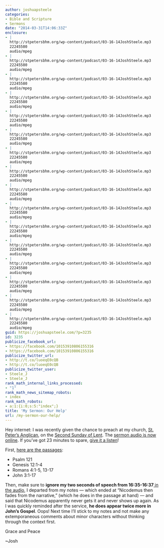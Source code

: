 ```yaml
---
author: joshuapsteele
categories:
- Bible and Scripture
- Sermons
date: "2014-03-31T14:06:33Z"
enclosure:
- |
  http://stpetersbhm.org/wp-content/podcast/03-16-14JoshSteele.mp3
  22245580
  audio/mpeg
- |
  http://stpetersbhm.org/wp-content/podcast/03-16-14JoshSteele.mp3
  22245580
  audio/mpeg
- |
  http://stpetersbhm.org/wp-content/podcast/03-16-14JoshSteele.mp3
  22245580
  audio/mpeg
- |
  http://stpetersbhm.org/wp-content/podcast/03-16-14JoshSteele.mp3
  22245580
  audio/mpeg
- |
  http://stpetersbhm.org/wp-content/podcast/03-16-14JoshSteele.mp3
  22245580
  audio/mpeg
- |
  http://stpetersbhm.org/wp-content/podcast/03-16-14JoshSteele.mp3
  22245580
  audio/mpeg
- |
  http://stpetersbhm.org/wp-content/podcast/03-16-14JoshSteele.mp3
  22245580
  audio/mpeg
- |
  http://stpetersbhm.org/wp-content/podcast/03-16-14JoshSteele.mp3
  22245580
  audio/mpeg
- |
  http://stpetersbhm.org/wp-content/podcast/03-16-14JoshSteele.mp3
  22245580
  audio/mpeg
- |
  http://stpetersbhm.org/wp-content/podcast/03-16-14JoshSteele.mp3
  22245580
  audio/mpeg
- |
  http://stpetersbhm.org/wp-content/podcast/03-16-14JoshSteele.mp3
  22245580
  audio/mpeg
- |
  http://stpetersbhm.org/wp-content/podcast/03-16-14JoshSteele.mp3
  22245580
  audio/mpeg
- |
  http://stpetersbhm.org/wp-content/podcast/03-16-14JoshSteele.mp3
  22245580
  audio/mpeg
- |
  http://stpetersbhm.org/wp-content/podcast/03-16-14JoshSteele.mp3
  22245580
  audio/mpeg
- |
  http://stpetersbhm.org/wp-content/podcast/03-16-14JoshSteele.mp3
  22245580
  audio/mpeg
- |
  http://stpetersbhm.org/wp-content/podcast/03-16-14JoshSteele.mp3
  22245580
  audio/mpeg
guid: https://joshuapsteele.com/?p=3235
id: 3235
publicize_facebook_url:
- https://facebook.com/10153910806155316
- https://facebook.com/10153910806155316
publicize_twitter_url:
- http://t.co/luoeqE0cQB
- http://t.co/luoeqE0cQB
publicize_twitter_user:
- Steele_J
- Steele_J
rank_math_internal_links_processed:
- "1"
rank_math_news_sitemap_robots:
- index
rank_math_robots:
- a:1:{i:0;s:5:"index";}
title: 'My Sermon: Our Help'
url: /my-sermon-our-help/
---
```


Hey internet: I was recently given the chance to preach at my church, [St. Peter’s Anglican](http://stpetersbhm.org/), on the [Second Sunday of Lent](http://lectionary.library.vanderbilt.edu/texts.php?id=25). The [sermon audio is now online](http://stpetersbhm.org/wp-content/podcast/03-16-14JoshSteele.mp3). If you’ve got 23 minutes to spare, [give it a listen](http://stpetersbhm.org/wp-content/podcast/03-16-14JoshSteele.mp3)!

First, [here are the passages](http://lectionary.library.vanderbilt.edu/texts.php?id=25):

- Psalm 121
- Genesis 12:1-4
- Romans 4:1-5, 13-17
- John 3:1-17

Then, make sure to **ignore my two seconds of speech from 16:35-16:37**[ in the audio](http://stpetersbhm.org/wp-content/podcast/03-16-14JoshSteele.mp3), I departed from my notes — which ended at “Nicodemus then fades from the narrative,” (which he does in the passage at hand) — and said that Nicodemus apparently never gets it and never shows up again. As I was quickly reminded after the service, **he does appear twice more in John’s Gospel**. Oops! Next time I’ll stick to my notes and not make any extemporaneous comments about minor characters without thinking through the context first.

Grace and Peace

~Josh